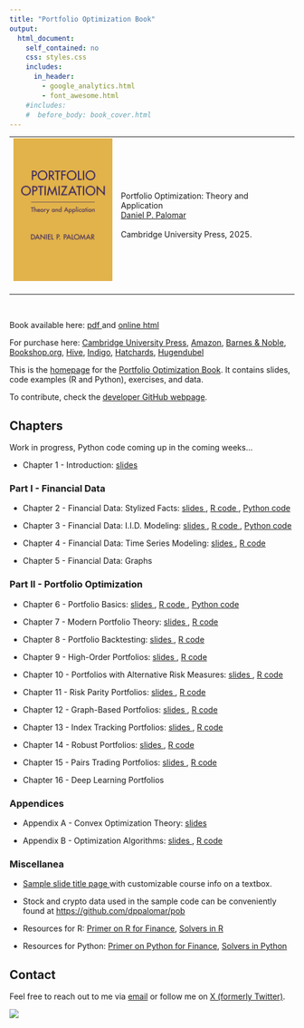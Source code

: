 ```yaml
---
title: "Portfolio Optimization Book"
output:
  html_document:
    self_contained: no
    css: styles.css
    includes:
      in_header:
        - google_analytics.html
        - font_awesome.html
    #includes:
    #  before_body: book_cover.html
---
```



<table class="imgtable"><tr>
<td><img src="book_cover.jpg" width="175px" />&nbsp;</td>
<td align="left"><p>Portfolio Optimization: Theory and Application<br />
<a href="https://www.danielppalomar.com/">Daniel P. Palomar</a> <br /><br />
Cambridge University Press, 2025.</p>
</td></tr></table>
<p><br />

Book available here: [pdf <i class="fas fa-file-pdf"></i>](portfolio-optimization-book.pdf) and [online html <i class="fas fa-globe"></i>](https://bookdown.org/palomar/portfoliooptimizationbook)

For purchase here: [Cambridge University Press](https://www.cambridge.org/hk/universitypress/subjects/mathematics/mathematical-finance/portfolio-optimization-theory-and-application?format=HB&isbn=9781009428088), [Amazon](https://a.co/d/9XLMjSw), [Barnes & Noble](https://www.barnesandnoble.com/w/portfolio-optimization-daniel-p-palomar/1146540789?ean=9781009428088), [Bookshop.org](https://uk.bookshop.org/p/books/portfolio-optimization-theory-and-application-daniel-p-palomar/7796814), [Hive](https://www.hive.co.uk/Product/Daniel-P-Hong-Kong-University-of-Science-and-Technology-Palomar/Portfolio-Optimization--Theory-and-Application/31283293), [Indigo](https://www.indigo.ca/en-ca/portfolio-optimization-theory-and-application/9781009428088.html), [Hatchards](https://www.hatchards.co.uk/book/portfolio-optimization/daniel-p-palomar/9781009428088), [Hugendubel](https://www.hugendubel.de/de/buch_gebunden/daniel_p_palomar-portfolio_optimization-49457055-produkt-details.html)

This is the [homepage](https://portfoliooptimizationbook.com) for the [Portfolio Optimization Book](https://bookdown.org/palomar/portfoliooptimizationbook). It contains slides, code examples (R and Python), exercises, and data.

To contribute, check the [developer GitHub webpage](https://github.com/portfoliooptimizationbook).



## Chapters
Work in progress, Python code coming up in the coming weeks...


- Chapter 1 - Introduction:
  [slides <i class="fas fa-file-pdf"></i>](slides/slides-intro.pdf)



### Part I - Financial Data
- Chapter 2 - Financial Data: Stylized Facts:
  [slides <i class="fas fa-file-pdf"></i>](slides/slides-stylized-facts.pdf), 
  [R code <i class="fab fa-r-project"></i>](R-code/R-stylized-facts.html),
  [Python code <i class="fab fa-python"></i>](python-code/python-stylized-facts.html)

- Chapter 3 - Financial Data: I.I.D. Modeling:
  [slides <i class="fas fa-file-pdf"></i>](slides/slides-data-iid.pdf),
  [R code <i class="fab fa-r-project"></i>](R-code/R-data-iid.html),
  [Python code <i class="fab fa-python"></i>](python-code/python-data-iid.html)

- Chapter 4 - Financial Data: Time Series Modeling:
  [slides <i class="fas fa-file-pdf"></i>](slides/slides-data-time-series.pdf),
  [R code <i class="fab fa-r-project"></i>](R-code/R-data-time-series.html)

- Chapter 5 - Financial Data: Graphs



### Part II - Portfolio Optimization
- Chapter 6 - Portfolio Basics: 
  [slides <i class="fas fa-file-pdf"></i>](slides/slides-portfolio-basics.pdf),
  [R code <i class="fab fa-r-project"></i>](R-code/R-portfolio-basics.html),
  [Python code <i class="fab fa-python"></i>](python-code/python-portfolio-basics.html)

- Chapter 7 - Modern Portfolio Theory: 
  [slides <i class="fas fa-file-pdf"></i>](slides/slides-modern-portfolio-theory.pdf),
  [R code <i class="fab fa-r-project"></i>](R-code/R-modern-portfolio-theory.html)

- Chapter 8 - Portfolio Backtesting: 
  [slides <i class="fas fa-file-pdf"></i>](slides/slides-backtesting.pdf),
  [R code <i class="fab fa-r-project"></i>](R-code/R-backtesting.html)

- Chapter 9 - High-Order Portfolios:
  [slides <i class="fas fa-file-pdf"></i>](slides/slides-high-order-portfolios.pdf),
  [R code <i class="fab fa-r-project"></i>](R-code/R-high-order-portfolios.html)

- Chapter 10 - Portfolios with Alternative Risk Measures:
  [slides <i class="fas fa-file-pdf"></i>](slides/slides-alt-risk-portfolios.pdf),
  [R code <i class="fab fa-r-project"></i>](R-code/R-alt-risk-portfolios.html)

- Chapter 11 - Risk Parity Portfolios:
  [slides <i class="fas fa-file-pdf"></i>](slides/slides-rpp.pdf),
  [R code <i class="fab fa-r-project"></i>](R-code/R-rpp.html)

- Chapter 12 - Graph-Based Portfolios:
  [slides <i class="fas fa-file-pdf"></i>](slides/slides-graph-portfolios.pdf),
  [R code <i class="fab fa-r-project"></i>](R-code/R-graph-portfolios.html)

- Chapter 13 - Index Tracking Portfolios:
  [slides <i class="fas fa-file-pdf"></i>](slides/slides-index-tracking.pdf),
  [R code <i class="fab fa-r-project"></i>](R-code/R-index-tracking.html)

- Chapter 14 - Robust Portfolios:
  [slides <i class="fas fa-file-pdf"></i>](slides/slides-robust-portfolios.pdf),
  [R code <i class="fab fa-r-project"></i>](R-code/R-robust-portfolios.html)

- Chapter 15 - Pairs Trading Portfolios:
  [slides <i class="fas fa-file-pdf"></i>](slides/slides-pairs-trading.pdf),
  [R code <i class="fab fa-r-project"></i>](R-code/R-pairs-trading.html)

- Chapter 16 - Deep Learning Portfolios



### Appendices
- Appendix A - Convex Optimization Theory:
  [slides <i class="fas fa-file-pdf"></i>](slides/slides-convex-optimization-theory.pdf)

- Appendix B - Optimization Algorithms:
  [slides <i class="fas fa-file-pdf"></i>](slides/slides-optimization-algorithms.pdf), 
  [R code <i class="fab fa-r-project"></i>](R-code/R-optimization-algorithms.html)



### Miscellanea

- [Sample slide title page <i class="fas fa-file-pdf"></i>](slides/sample-slides-title-page.pdf) with customizable course info on a textbox.

- Stock and crypto data used in the sample code can be conveniently found at https://github.com/dppalomar/pob

- Resources for R: [Primer on R for Finance](R-code/R-primer.html), [Solvers in R](python-code/R-solvers.html)

- Resources for Python: [Primer on Python for Finance](python-code/python-primer.html), [Solvers in Python](python-code/python-solvers.html)



## Contact
Feel free to reach out to me via [email](mailto:daniel.p.palomar@gmail.com) or follow me on [X (formerly Twitter)](https://twitter.com/danielppalomar).

![](https://visitor-badge.laobi.icu/badge?page_id=portfoliooptimizationbook.com)



